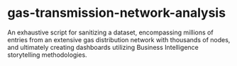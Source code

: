 # gas-transmission-network-analysis

An exhaustive script for sanitizing a dataset, encompassing millions of entries from an extensive gas distribution network with thousands of nodes, and ultimately creating dashboards utilizing Business Intelligence storytelling methodologies.
